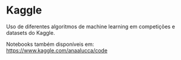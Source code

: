 # Kaggle

Uso de diferentes algoritmos de machine learning em competições e datasets do Kaggle.

Notebooks também disponíveis em: https://www.kaggle.com/anaalucca/code

